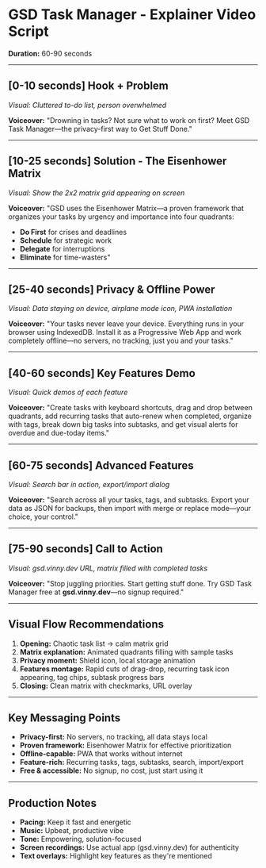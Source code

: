 # GSD Task Manager - Explainer Video Script

**Duration:** 60-90 seconds

---

## [0-10 seconds] Hook + Problem
*Visual: Cluttered to-do list, person overwhelmed*

**Voiceover:** "Drowning in tasks? Not sure what to work on first? Meet GSD Task Manager—the privacy-first way to Get Stuff Done."

---

## [10-25 seconds] Solution - The Eisenhower Matrix
*Visual: Show the 2x2 matrix grid appearing on screen*

**Voiceover:** "GSD uses the Eisenhower Matrix—a proven framework that organizes your tasks by urgency and importance into four quadrants:
- **Do First** for crises and deadlines
- **Schedule** for strategic work
- **Delegate** for interruptions
- **Eliminate** for time-wasters"

---

## [25-40 seconds] Privacy & Offline Power
*Visual: Data staying on device, airplane mode icon, PWA installation*

**Voiceover:** "Your tasks never leave your device. Everything runs in your browser using IndexedDB. Install it as a Progressive Web App and work completely offline—no servers, no tracking, just you and your tasks."

---

## [40-60 seconds] Key Features Demo
*Visual: Quick demos of each feature*

**Voiceover:** "Create tasks with keyboard shortcuts, drag and drop between quadrants, add recurring tasks that auto-renew when completed, organize with tags, break down big tasks into subtasks, and get visual alerts for overdue and due-today items."

---

## [60-75 seconds] Advanced Features
*Visual: Search bar in action, export/import dialog*

**Voiceover:** "Search across all your tasks, tags, and subtasks. Export your data as JSON for backups, then import with merge or replace mode—your choice, your control."

---

## [75-90 seconds] Call to Action
*Visual: gsd.vinny.dev URL, matrix filled with completed tasks*

**Voiceover:** "Stop juggling priorities. Start getting stuff done. Try GSD Task Manager free at **gsd.vinny.dev**—no signup required."

---

## Visual Flow Recommendations

1. **Opening:** Chaotic task list → calm matrix grid
2. **Matrix explanation:** Animated quadrants filling with sample tasks
3. **Privacy moment:** Shield icon, local storage animation
4. **Features montage:** Rapid cuts of drag-drop, recurring task icon appearing, tag chips, subtask progress bars
5. **Closing:** Clean matrix with checkmarks, URL overlay

---

## Key Messaging Points

- **Privacy-first:** No servers, no tracking, all data stays local
- **Proven framework:** Eisenhower Matrix for effective prioritization
- **Offline-capable:** PWA that works without internet
- **Feature-rich:** Recurring tasks, tags, subtasks, search, import/export
- **Free & accessible:** No signup, no cost, just start using it

---

## Production Notes

- **Pacing:** Keep it fast and energetic
- **Music:** Upbeat, productive vibe
- **Tone:** Empowering, solution-focused
- **Screen recordings:** Use actual app (gsd.vinny.dev) for authenticity
- **Text overlays:** Highlight key features as they're mentioned
